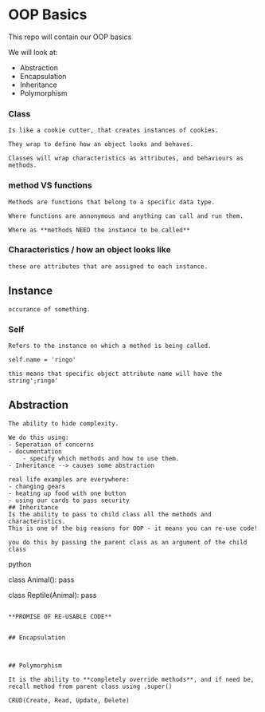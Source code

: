 # OOP Basics

This repo will contain our OOP basics

We will look at:
- Abstraction
- Encapsulation
- Inheritance
- Polymorphism

### Class 
```
Is like a cookie cutter, that creates instances of cookies.

They wrap to define how an object looks and behaves.

Classes will wrap characteristics as attributes, and behaviours as methods.
```

### method VS functions
```
Methods are functions that belong to a specific data type.

Where functions are annonymous and anything can call and run them.

Where as **methods NEED the instance to be called**
```
### Characteristics / how an object looks like
```
these are attributes that are assigned to each instance.
```
## Instance
```
occurance of something.
```

### Self
```
Refers to the instance on which a method is being called.

self.name = 'ringo'

this means that specific object attribute name will have the string';ringo'
```
## Abstraction
```
The ability to hide complexity.

We do this using:
- Seperation of concerns
- documentation
    - specify which methods and how to use them.
- Inheritance --> causes some abstraction

real life examples are everywhere:
- changing gears
- heating up food with one button
- using our cards to pass security
## Inheritance
Is the ability to pass to child class all the methods and characteristics. 
This is one of the big reasons for OOP - it means you can re-use code!

you do this by passing the parent class as an argument of the child class

``` 
python

class Animal():
     pass
     
class Reptile(Animal):
    pass
```

**PROMISE OF RE-USABLE CODE**


## Encapsulation



## Polymorphism

It is the ability to **completely override methods**, and if need be, recall method from parent class using .super()

CRUD(Create, Read, Update, Delete)